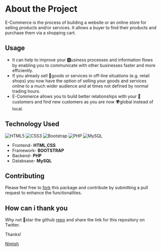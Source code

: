 # About the Project
E-Commerce is the process of building a website or an online store for selling products and/or services. It allows a buyer to find their products and purchase them via a shopping cart.
 <!-- eCommerce websites usually offer a variety of online payment options. -->

## Usage
- It can help to improve your 🅱usiness processes and information flows by enabling you to communicate with other businesses faster and more efficiently.
- If you already sell 🎁goods or services in off-line situations (e.g. retail shops) you now have the option of selling your goods and services online to a much wider audience and at times not defined by normal trading hours.
- E-Commerce allows you to build better relationships with your 🧑customers and find new customers as you are now 🌍global instead of local.
## Technology Used
![HTML5](https://img.shields.io/badge/html5-%23E34F26.svg?style=for-the-badge&logo=html5&logoColor=white)
![CSS3](https://img.shields.io/badge/css3-%231572B6.svg?style=for-the-badge&logo=css3&logoColor=white)
![Bootstrap](https://img.shields.io/badge/bootstrap-%23563D7C.svg?style=for-the-badge&logo=bootstrap&logoColor=white)
![PHP](https://img.shields.io/badge/php-%23777BB4.svg?style=for-the-badge&logo=php&logoColor=white)
![MySQL](https://img.shields.io/badge/mysql-%2300f.svg?style=for-the-badge&logo=mysql&logoColor=white)

- Frontend- **HTML**,**CSS**
- Framework- **BOOTSTRAP**
- Backend- **PHP**
- Databsase- **MySQL**
## Contributing

Please feel free to [fork](https://github.com/nimishh7/E-Commerce) this package and contribute by submitting a pull request to enhance the functionalities.

## How can i thank you

Why not 🌟star the github [repo](https://github.com/nimishh7/E-Commerce) and share the link for this repository on Twitter.

Thanks!

[Nimish](https://github.com/nimishh7)
